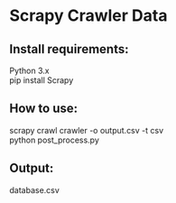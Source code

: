 # Scrapy Crawler Data
## Install requirements:
Python 3.x <br/>
pip install Scrapy
## How to use: 
scrapy crawl crawler -o output.csv -t csv <br/>
python post_process.py
## Output:
database.csv
